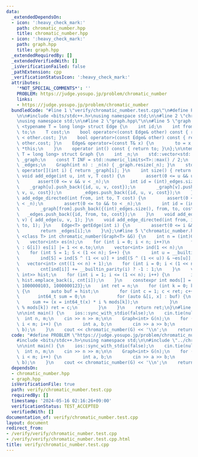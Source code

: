 ```yaml
---
data:
  _extendedDependsOn:
  - icon: ':heavy_check_mark:'
    path: chromatic_number.hpp
    title: chromatic_number.hpp
  - icon: ':heavy_check_mark:'
    path: graph.hpp
    title: graph.hpp
  _extendedRequiredBy: []
  _extendedVerifiedWith: []
  _isVerificationFailed: false
  _pathExtension: cpp
  _verificationStatusIcon: ':heavy_check_mark:'
  attributes:
    '*NOT_SPECIAL_COMMENTS*': ''
    PROBLEM: https://judge.yosupo.jp/problem/chromatic_number
    links:
    - https://judge.yosupo.jp/problem/chromatic_number
  bundledCode: "#line 1 \"verify/chromatic_number.test.cpp\"\n#define PROBLEM \"https://judge.yosupo.jp/problem/chromatic_number\"\
    \n\n#include <bits/stdc++.h>\nusing namespace std;\n\n#line 2 \"chromatic_number.hpp\"\
    \nusing namespace std;\n\n#line 2 \"graph.hpp\"\n\n#line 5 \"graph.hpp\"\n\ntemplate\
    \ <typename T = long long> struct Edge {\n    int id;\n    int from;\n    int\
    \ to;\n    T cost;\n    bool operator<(const Edge& other) const { return cost\
    \ < other.cost; }\n    bool operator>(const Edge& other) const { return cost >\
    \ other.cost; }\n    Edge& operator=(const T& x) {\n        to = x;\n        return\
    \ *this;\n    }\n    operator int() const { return to; }\n};\n\ntemplate <typename\
    \ T = long long> struct Graph {\n    int _n;\n    std::vector<std::vector<Edge<T>>>\
    \ _graph;\n    const T INF = std::numeric_limits<T>::max() / 2;\n    std::vector<Edge<T>>\
    \ _edges;\n    Graph(int n) : _n(n) { _graph.resize(_n); }\n    std::vector<Edge<T>>&\
    \ operator[](int i) { return _graph[i]; }\n    int size() { return _n; }\n   \
    \ void add_edge(int u, int v, T cost) {\n        assert(0 <= u && u < _n);\n \
    \       assert(0 <= v && v < _n);\n        int id = (int)_edges.size();\n    \
    \    _graph[u].push_back({id, u, v, cost});\n        _graph[v].push_back({id,\
    \ v, u, cost});\n        _edges.push_back({id, u, v, cost});\n    }\n    void\
    \ add_edge_directed(int from, int to, T cost) {\n        assert(0 <= from && from\
    \ < _n);\n        assert(0 <= to && to < _n);\n        int id = (int)_edges.size();\n\
    \        _graph[from].push_back({(int)_edges.size(), from, to, cost});\n     \
    \   _edges.push_back({id, from, to, cost});\n    }\n    void add_edge(int u, int\
    \ v) { add_edge(u, v, 1); }\n    void add_edge_directed(int from, int to) { add_edge_directed(from,\
    \ to, 1); }\n    Edge<T> getEdge(int i) {\n        assert(0 <= i && i < (int)_edges.size());\n\
    \        return _edges[i];\n    }\n};\n#line 5 \"chromatic_number.hpp\"\n\ntemplate\
    \ <class T> int chromatic_number(Graph<T> &G) {\n    int n = (int)G.size();\n\
    \    vector<int> es(n);\n    for (int i = 0; i < n; i++)\n        for (auto e\
    \ : G[i]) es[i] |= 1 << e.to;\n\n    vector<int> ind(1 << n);\n    ind[0] = 1;\n\
    \    for (int S = 1; S < (1 << n); S++) {\n        int u = __builtin_ctz(S);\n\
    \        ind[S] = ind[S ^ (1 << u)] + ind[(S ^ (1 << u)) & ~es[u]];\n    }\n \
    \   vector<int> cnt((1 << n) + 1);\n    for (int i = 0; i < (1 << n); i++) {\n\
    \        cnt[ind[i]] += __builtin_parity(i) ? -1 : 1;\n    }\n    vector<pair<unsigned,\
    \ int>> hist;\n    for (int i = 1; i <= (1 << n); i++) {\n        if (cnt[i])\
    \ hist.emplace_back(i, cnt[i]);\n    }\n    constexpr int mods[] = {1000000007,\
    \ 1000000103, 1000000123};\n    int ret = n;\n    for (int k = 0; k < 3; k++)\
    \ {\n        auto buf = hist;\n        for (int c = 1; c < ret; c++) {\n     \
    \       int64_t sum = 0;\n            for (auto &[i, x] : buf) {\n           \
    \     sum += (x = int64_t(x) * i % mods[k]);\n            }\n            if (sum\
    \ % mods[k]) ret = c;\n        }\n    }\n    return ret;\n}\n#line 7 \"verify/chromatic_number.test.cpp\"\
    \n\nint main() {\n    ios::sync_with_stdio(false);\n    cin.tie(nullptr);\n  \
    \  int n, m;\n    cin >> n >> m;\n\n    Graph<int> G(n);\n    for (int i = 0;\
    \ i < m; i++) {\n        int a, b;\n        cin >> a >> b;\n        G.add_edge(a,\
    \ b);\n    }\n    cout << chromatic_number(G) << '\\n';\n    return 0;\n}\n"
  code: "#define PROBLEM \"https://judge.yosupo.jp/problem/chromatic_number\"\n\n\
    #include <bits/stdc++.h>\nusing namespace std;\n\n#include \"../chromatic_number.hpp\"\
    \n\nint main() {\n    ios::sync_with_stdio(false);\n    cin.tie(nullptr);\n  \
    \  int n, m;\n    cin >> n >> m;\n\n    Graph<int> G(n);\n    for (int i = 0;\
    \ i < m; i++) {\n        int a, b;\n        cin >> a >> b;\n        G.add_edge(a,\
    \ b);\n    }\n    cout << chromatic_number(G) << '\\n';\n    return 0;\n}"
  dependsOn:
  - chromatic_number.hpp
  - graph.hpp
  isVerificationFile: true
  path: verify/chromatic_number.test.cpp
  requiredBy: []
  timestamp: '2024-05-16 02:16:26+09:00'
  verificationStatus: TEST_ACCEPTED
  verifiedWith: []
documentation_of: verify/chromatic_number.test.cpp
layout: document
redirect_from:
- /verify/verify/chromatic_number.test.cpp
- /verify/verify/chromatic_number.test.cpp.html
title: verify/chromatic_number.test.cpp
---
```

